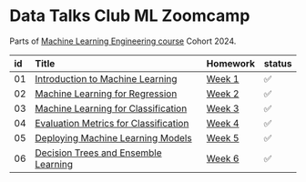 # Data Talks Club ML Zoomcamp 

Parts of [Machine Learning Engineering course](https://github.com/DataTalksClub/machine-learning-zoomcamp) Cohort 2024.



|id |   Title                                   | Homework                      | status|
|:--|:------------------------------------------|:------------------------------|:----|
|01 | [Introduction to Machine Learning](https://github.com/DataTalksClub/machine-learning-zoomcamp/tree/master/01-intro)               |  [Week 1](01-intro/)          |:white_check_mark:|
|02 | [Machine Learning for Regression](https://github.com/DataTalksClub/machine-learning-zoomcamp/tree/master/02-regression)           |  [Week 2](02-regression/)     |:white_check_mark:|
|03 | [Machine Learning for Classification](https://github.com/DataTalksClub/machine-learning-zoomcamp/tree/master/03-classification)   |  [Week 3](03-classification/) |:white_check_mark:|
|04 | [Evaluation Metrics for Classification](https://github.com/DataTalksClub/machine-learning-zoomcamp/tree/master/04-evaluation)     |  [Week 4](04-evaluation/)     |:white_check_mark:|
|05 | [Deploying Machine Learning Models](https://github.com/DataTalksClub/machine-learning-zoomcamp/tree/master/05-deployment)         |  [Week 5](05-deployment/)     |:white_check_mark:|
|06 | [Decision Trees and Ensemble Learning](https://github.com/DataTalksClub/machine-learning-zoomcamp/tree/master/06-trees)           |  [Week 6](06-trees/)          |:white_check_mark:|
